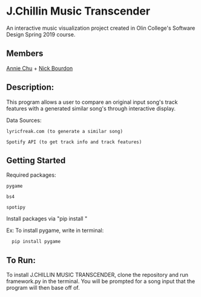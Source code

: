 # J.Chillin Music Transcender
An interactive music visualization project created in Olin College's Software Design Spring 2019 course.

## Members
[Annie Chu](https://github.com/anniejchu) + [Nick Bourdon](https:github.com/nbourdon1)

## Description:
This program allows a user to compare an original input song's track features with a generated similar song's through interactive display.


Data Sources:

    lyricfreak.com (to generate a similar song)

    Spotify API (to get track info and track features)

## Getting Started

Required packages:

    pygame

    bs4

    spotipy


Install packages via "pip install <package name>"

Ex: To install pygame, write in terminal:

      pip install pygame


## To Run:

To install J.CHILLIN MUSIC TRANSCENDER, clone the repository and run framework.py in the terminal. You will be prompted for a song input that the program will then base off of.
